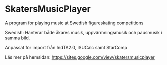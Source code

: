 # SkatersMusicPlayer
A program for playing music at Swedish figureskating competitions

Swedish:
Hanterar både åkares musik, uppvärmningsmusik och pausmusik i samma bild.

Anpassat för import från IndTA2.0, ISUCalc samt StarComp

Läs mer på hemsidan:
https://sites.google.com/view/skatersmusicplayer

